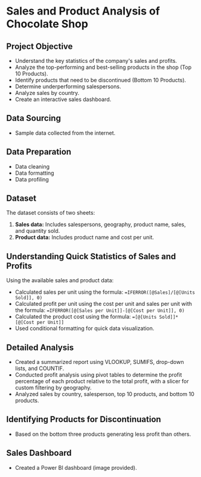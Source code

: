# Sales and Product Analysis of Chocolate Shop

## Project Objective

- Understand the key statistics of the company's sales and profits.
- Analyze the top-performing and best-selling products in the shop (Top 10 Products).
- Identify products that need to be discontinued (Bottom 10 Products).
- Determine underperforming salespersons.
- Analyze sales by country.
- Create an interactive sales dashboard.

## Data Sourcing

- Sample data collected from the internet.

## Data Preparation

- Data cleaning
- Data formatting
- Data profiling

## Dataset

The dataset consists of two sheets:
1. **Sales data:** Includes salespersons, geography, product name, sales, and quantity sold.
2. **Product data:** Includes product name and cost per unit.

## Understanding Quick Statistics of Sales and Profits

Using the available sales and product data:
- Calculated sales per unit using the formula: `=IFERROR([@Sales]/[@[Units Sold]], 0)`
- Calculated profit per unit using the cost per unit and sales per unit with the formula: `=IFERROR([@[Sales per Unit]]-[@[Cost per Unit]], 0)`
- Calculated the product cost using the formula: `=[@[Units Sold]]*[@[Cost per Unit]]`
- Used conditional formatting for quick data visualization.

## Detailed Analysis

- Created a summarized report using VLOOKUP, SUMIFS, drop-down lists, and COUNTIF.
- Conducted profit analysis using pivot tables to determine the profit percentage of each product relative to the total profit, with a slicer for custom filtering by geography.
- Analyzed sales by country, salesperson, top 10 products, and bottom 10 products.

## Identifying Products for Discontinuation

- Based on the bottom three products generating less profit than others.

## Sales Dashboard

- Created a Power BI dashboard (image provided).
